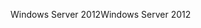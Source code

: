 <span data-ttu-id="4ab30-101">Windows Server 2012</span><span class="sxs-lookup"><span data-stu-id="4ab30-101">Windows Server 2012</span></span>